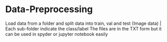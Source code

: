 # Data-Preprocessing
Load data from a  folder and split data into train, val and test (Image data) | Each sub-folder indicate the class/label
The files are in the TXT form but it can be used in spyder or jupyter notebook easily
